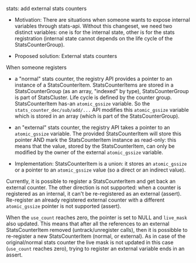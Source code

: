 stats: add external stats counters

* Motivation:
There are situations when someone wants to expose internal variables through stats-api.
Without this changeset, we need two distinct variables: one is for the internal state, other is for the
stats registration (internal state cannot depends on the life cycle of the StatsCounterGroup).


* Proposed solution: External stats counters

When someone registers
 * a "normal" stats counter, the registry API provides a pointer to an instance of a StatsCounterItem.
StatsCounterItems are stored in a StatsCounterGroup (as an array, "indexed" by type), StatsCounterGroup
is part of StatsCluster. Life cycle is defined by the counter group.
StatsCounterItem has-an `atomic_gssize` variable. So the `stats_counter_dec/sub/add/...` API modifies this
`atomic_gssize` variable which is stored in an array (which is part of the StatsCounterGroup).

 * an "external" stats counter, the registry API takes a pointer to an `atomic_gssize` variable.
The provided StatsCounterItem will store this pointer AND mark the StatsCounterItem instance as read-only:
this means that the value, stored by the StatsCounterItem, can only be modified by the owner of the external
`atomic_gssize` variable.

* Implementation:
StatsCounterItem is a union: it stores an `atomic_gssize` or a pointer to an `atomic_gssize` value (so a direct
or an indirect value).

Currently, it is possible to register a StatsCounterItem and get back an external counter. The other direction
is not supported: when a counter is registered as an internal, it can't be re-registered as an external (assert).
Re-register an already registered external counter with a different `atomic_gssize` pointer is not supported (assert).

When the `use_count` reaches zero, the pointer is set to NULL and `live_mask` also updated.
This means that after all the references to an external StatsCounterItem removed (untrack/unregister calls), then it is
possibble to re-register a new StatsCounterItem (normal, or external).
As in case of the original/normal stats counter the live mask is not updated in this case (`use_count` reaches zero),
trying to register an external variable ends in an assert.
